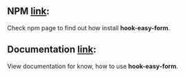 ## NPM [link](https://www.npmjs.com/package/hook-easy-form): 

Check npm page to find out how install __hook-easy-form__.

## Documentation [link](https://hook-forms-documentation.leonskottkenedi.vercel.app/):

View documentation for know, how to use  __hook-easy-form__.

